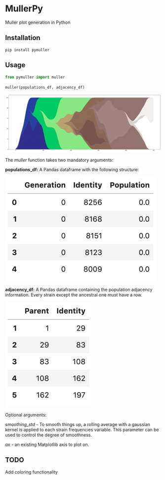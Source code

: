 # MullerPy
Muller plot generation in Python


## Installation

    pip install pymuller
    
## Usage

```python
from pymuller import muller

muller(populations_df, adjacency_df)
```
![example_muller](figures/example_muller.png)

The *muller* function takes two mandatory arguments:  
  
**populations_df:** A Pandas dataframe with the following structure:  

![population_df](figures/population_df.png)

**adjacency_df:** A Pandas dataframe containing the population adjacency information. Every strain except the ancestral one must have a row.

![adjacency_df](figures/adjacency_df.png)

Optional arguments:

*smoothing_std* - To smooth things up, a rolling average with a gaussian kernel is applied to each strain frequencies variable. This parameter can be used to control the degree of smoothness.
  
*ax* - an existing Matplotlib axis to plot on.


## TODO
Add coloring functionality